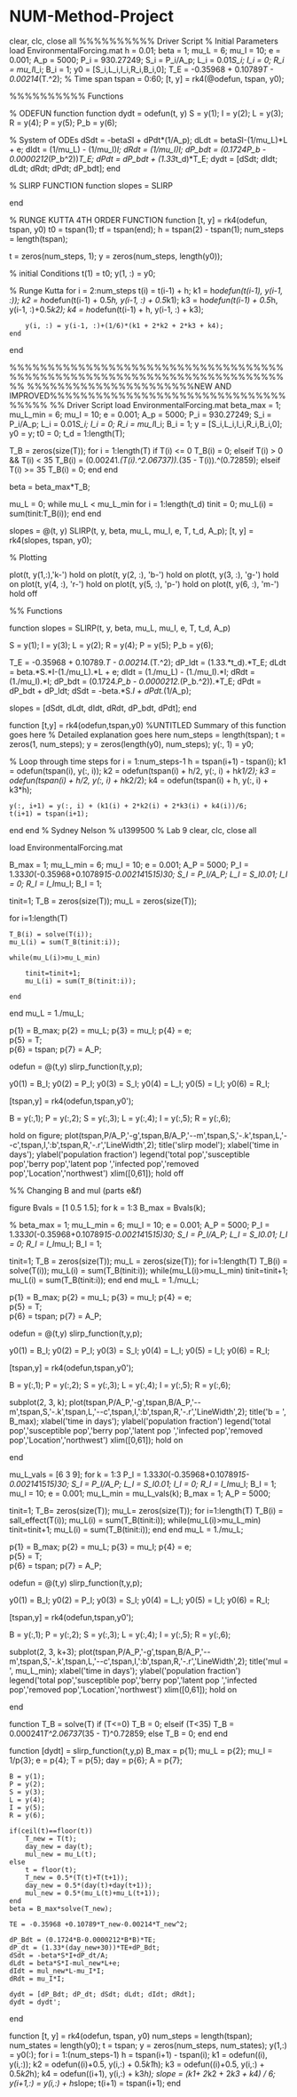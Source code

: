 # NUM-Method-Project
clear, clc, close all
%%%%%%%%%% Driver Script
% Initial Parameters
load EnvironmentalForcing.mat
h = 0.01;
beta = 1;
mu_L = 6; 
mu_I = 10; 
e = 0.001;
A_p = 5000;
P_i = 930.27249;
S_i = P_i/A_p;
L_i = 0.01*S_i;
I_i = 0;
R_i = mu_I*I_i;
B_i = 1;
y0 = [S_i,L_i,I_i,R_i,B_i,0];
T_E = -0.35968 + 0.10789*T - 0.00214*(T.^2);
% Time span
tspan = 0:60;
[t, y] = rk4(@odefun, tspan, y0);



%%%%%%%%%% Functions

% ODEFUN function
function dydt = odefun(t, y)
S = y(1);
I = y(2);
L = y(3);
R = y(4);
P = y(5);
P_b = y(6);

% System of ODEs
dSdt = -beta*S*I + dPdt*(1/A_p);
dLdt = beta*S*I-(1/mu_L)*L + e;
dIdt = (1/mu_L) - (1/mu_I)*I;
dRdt = (1/mu_I)*I;
dP_bdt = (0.1724*P_b - 0.0000212*(P_b^2))*T_E;
dPdt = dP_bdt + (1.33*t_d)*T_E;
dydt = [dSdt; dIdt; dLdt; dRdt; dPdt; dP_bdt];
end

% SLIRP FUNCTION
function slopes = SLIRP

end

% RUNGE KUTTA 4TH ORDER FUNCTION
function [t, y] = rk4(odefun, tspan, y0)
 t0 = tspan(1);
tf = tspan(end);
h = tspan(2) - tspan(1);
num_steps = length(tspan);

t = zeros(num_steps, 1);
y = zeros(num_steps, length(y0));

% initial Conditions
t(1) = t0;
y(1, :) = y0;

% Runge Kutta
    for i = 2:num_steps
        t(i) = t(i-1) + h;
        k1 = h*odefun(t(i-1), y(i-1, :));
        k2 = h*odefun(t(i-1) + 0.5*h, y(i-1, :) + 0.5*k1);
        k3 = h*odefun(t(i-1) + 0.5*h, y(i-1, :)+0.5*k2);
        k4 = h*odefun(t(i-1) + h, y(i-1, :) + k3);
        
        y(i, :) = y(i-1, :)+(1/6)*(k1 + 2*k2 + 2*k3 + k4);
    end
end




%%%%%%%%%%%%%%%%%%%%%%%%%%%%%%%%%%%%%%%%%%%%%%%%%%%%%%%%%%%%%%%%%%%%%%%%%%
%%%%%%%%%%%%%%%%%%%%%%NEW AND IMPROVED%%%%%%%%%%%%%%%%%%%%%%%%%%%%%%%%%%%%
%% Driver Script
load EnvironmentalForcing.mat
beta_max = 1;
mu_L_min = 6; 
mu_I = 10; 
e = 0.001;
A_p = 5000;
P_i = 930.27249;
S_i = P_i/A_p;
L_i = 0.01*S_i;
I_i = 0;
R_i = mu_I*I_i;
B_i = 1;
y = [S_i,L_i,I_i,R_i,B_i,0];
y0 = y;
t0 = 0;
t_d = 1:length(T);

T_B = zeros(size(T)); 
for i = 1:length(T)
    if T(i) <= 0
        T_B(i) = 0;
    elseif T(i) > 0 && T(i) < 35
        T_B(i) =  (0.00241.*(T(i).^2.06737)).*(35 - T(i)).^(0.72859);
    elseif T(i) >= 35
        T_B(i) = 0;
    end
end

beta = beta_max*T_B;

mu_L = 0;
while mu_L < mu_L_min
    for i = 1:length(t_d)
        tinit = 0;
mu_L(i) = sum(tinit:T_B(i));
    end
end


slopes = @(t, y) SLIRP(t, y, beta, mu_L, mu_I, e, T, t_d, A_p);
[t, y] = rk4(slopes, tspan, y0);


% Plotting

plot(t, y(1,:),'k-')
hold on
plot(t, y(2, :), 'b-')
hold on
plot(t, y(3, :), 'g-')
hold on
plot(t, y(4, :), 'r-')
hold on
plot(t, y(5, :), 'p-')
hold on
plot(t, y(6, :), 'm-')
hold off

%% Functions


function slopes = SLIRP(t, y, beta, mu_L, mu_I, e, T, t_d, A_p)

S = y(1);
I = y(3);
L = y(2);
R = y(4);
P = y(5);
P_b = y(6);

T_E = -0.35968 + 0.10789.*T - 0.00214.*(T.^2);
dP_ldt = (1.33.*t_d).*T_E;
dLdt = beta.*S.*I-(1./mu_L).*L + e;
dIdt = (1./mu_L) - (1./mu_I).*I;
dRdt = (1./mu_I).*I;
dP_bdt = (0.1724.*P_b - 0.0000212.*(P_b.^2)).*T_E;
dPdt = dP_bdt + dP_ldt;
dSdt = -beta.*S.*I + dPdt.*(1/A_p);

slopes = [dSdt, dLdt, dIdt, dRdt, dP_bdt, dPdt];
end


function [t,y] = rk4(odefun,tspan,y0)
%UNTITLED Summary of this function goes here
% Detailed explanation goes here
num_steps = length(tspan);
t = zeros(1, num_steps);
y = zeros(length(y0), num_steps);
y(:, 1) = y0;

% Loop through time steps
for i = 1:num_steps-1
    h = tspan(i+1) - tspan(i);
    k1 = odefun(tspan(i), y(:, i));
    k2 = odefun(tspan(i) + h/2, y(:, i) + h*k1/2);
    k3 = odefun(tspan(i) + h/2, y(:, i) + h*k2/2);
    k4 = odefun(tspan(i) + h, y(:, i) + k3*h);

    y(:, i+1) = y(:, i) + (k1(i) + 2*k2(i) + 2*k3(i) + k4(i))/6;
    t(i+1) = tspan(i+1);
end
end
% Sydney Nelson
% u1399500
% Lab 9
clear, clc, close all


load EnvironmentalForcing.mat

B_max = 1;
mu_L_min = 6; 
mu_I = 10; 
e    = 0.001; 
A_P    = 5000; 
P_I  = 1.33*30*(-0.35968+0.10789*15-0.00214*15*15)*30; 
S_I  = P_I/A_P; 
L_I  = S_I*0.01;
I_I  = 0; 
R_I  = I_I*mu_I; 
B_I  = 1; 

tinit=1;
T_B = zeros(size(T)); 
mu_L = zeros(size(T));

for i=1:length(T)

    T_B(i) = solve(T(i));
    mu_L(i) = sum(T_B(tinit:i));

    while(mu_L(i)>mu_L_min)

        tinit=tinit+1;
        mu_L(i) = sum(T_B(tinit:i));

    end
end
mu_L = 1./mu_L; 

p{1} = B_max; 
p{2} = mu_L; 
p{3} = mu_I; 
p{4} = e;    
p{5} = T;    
p{6} = tspan;
p{7} = A_P;    

odefun = @(t,y) slirp_function(t,y,p);

y0(1) = B_I; 
y0(2) = P_I; 
y0(3) = S_I; 
y0(4) = L_I;
y0(5) = I_I; 
y0(6) = R_I; 

[tspan,y] = rk4(odefun,tspan,y0');

B = y(:,1);
P = y(:,2);
S = y(:,3);
L = y(:,4);
I = y(:,5);
R = y(:,6);

hold on
figure;
plot(tspan,P/A_P,'-g',tspan,B/A_P,'--m',tspan,S,'-.k',tspan,L,'--c',tspan,I,':b',tspan,R,'-.r','LineWidth',2);
title('slirp model');
xlabel('time in days');
ylabel('population fraction')
legend('total pop','susceptible pop','berry pop','latent pop ','infected pop','removed pop','Location','northwest')
xlim([0,61]);
hold off

%% Changing B and mul (parts e&f)

figure
Bvals = [1 0.5 1.5];
for k = 1:3
B_max = Bvals(k);

% beta_max = 1;
mu_L_min = 6; 
mu_I = 10; 
e = 0.001; 
A_P = 5000; 
P_I = 1.33*30*(-0.35968+0.10789*15-0.00214*15*15)*30; 
S_I = P_I/A_P; 
L_I = S_I*0.01;
I_I = 0; 
R_I = I_I*mu_I; 
B_I = 1; 

tinit=1;
T_B = zeros(size(T)); 
mu_L = zeros(size(T));
for i=1:length(T)
    T_B(i) = solve(T(i));
    mu_L(i) = sum(T_B(tinit:i));
    while(mu_L(i)>mu_L_min)
        tinit=tinit+1;
        mu_L(i) = sum(T_B(tinit:i));
    end
end
mu_L = 1./mu_L; 

p{1} = B_max; 
p{2} = mu_L; 
p{3} = mu_I; 
p{4} = e;    
p{5} = T;    
p{6} = tspan;
p{7} = A_P;

odefun = @(t,y) slirp_function(t,y,p);

y0(1) = B_I; 
y0(2) = P_I; 
y0(3) = S_I; 
y0(4) = L_I;
y0(5) = I_I; 
y0(6) = R_I; 

[tspan,y] = rk4(odefun,tspan,y0');

B = y(:,1);
P = y(:,2);
S = y(:,3);
L = y(:,4);
I = y(:,5);
R = y(:,6);

subplot(2, 3, k);
plot(tspan,P/A_P,'-g',tspan,B/A_P,'--m',tspan,S,'-.k',tspan,L,'--c',tspan,I,':b',tspan,R,'-.r','LineWidth',2);
title('b = ', B_max);
xlabel('time in days');
ylabel('population fraction')
legend('total pop','susceptible pop','berry pop','latent pop ','infected pop','removed pop','Location','northwest')
xlim([0,61]);
hold on

end


mu_L_vals = [6 3 9];
for k = 1:3
P_I = 1.33*30*(-0.35968+0.10789*15-0.00214*15*15)*30; 
S_I = P_I/A_P; 
L_I = S_I*0.01;
I_I = 0; 
R_I = I_I*mu_I; 
B_I = 1; 
mu_I = 10; 
e = 0.001; 
mu_L_min = mu_L_vals(k);
B_max = 1;
A_P = 5000; 


tinit=1;
T_B= zeros(size(T)); 
mu_L= zeros(size(T));
for i=1:length(T)
    T_B(i) = sall_effect(T(i));
    mu_L(i) = sum(T_B(tinit:i));
    while(mu_L(i)>mu_L_min)
        tinit=tinit+1;
        mu_L(i) = sum(T_B(tinit:i));
    end
end
mu_L = 1./mu_L; 

p{1} = B_max; 
p{2} = mu_L; 
p{3} = mu_I; 
p{4} = e;    
p{5} = T;    
p{6} = tspan;
p{7} = A_P;

odefun = @(t,y) slirp_function(t,y,p);

y0(1) = B_I; 
y0(2) = P_I; 
y0(3) = S_I; 
y0(4) = L_I;
y0(5) = I_I; 
y0(6) = R_I; 

[tspan,y] = rk4(odefun,tspan,y0');

B = y(:,1);
P = y(:,2);
S = y(:,3);
L = y(:,4);
I = y(:,5);
R = y(:,6);

subplot(2, 3, k+3);
plot(tspan,P/A_P,'-g',tspan,B/A_P,'--m',tspan,S,'-.k',tspan,L,'--c',tspan,I,':b',tspan,R,'-.r','LineWidth',2);
title('mul = ', mu_L_min);
xlabel('time in days');
ylabel('population fraction')
legend('total pop','susceptible pop','berry pop','latent pop ','infected pop','removed pop','Location','northwest')
xlim([0,61]);
hold on

end



function T_B = solve(T)
    if (T<=0)
        T_B = 0;
    elseif (T<35)
        T_B = 0.000241*T^2.06737*(35 - T)^0.72859;
    else
        T_B = 0;
    end
end

function [dydt] = slirp_function(t,y,p)
    B_max = p{1};
    mu_L = p{2};
    mu_I = 1/p{3}; 
    e = p{4};
    T = p{5};
    day = p{6};
    A = p{7};

    B = y(1);
    P = y(2);
    S = y(3);
    L = y(4);
    I = y(5);
    R = y(6);

    if(ceil(t)==floor(t))
        T_new = T(t);
        day_new = day(t);
        mul_new = mu_L(t);
    else 
        t = floor(t);
        T_new = 0.5*(T(t)+T(t+1));
        day_new = 0.5*(day(t)+day(t+1));
        mul_new = 0.5*(mu_L(t)+mu_L(t+1));
    end
    beta = B_max*solve(T_new); 

    TE = -0.35968 +0.10789*T_new-0.00214*T_new^2;
    
    dP_Bdt = (0.1724*B-0.0000212*B*B)*TE;
    dP_dt = (1.33*(day_new+30))*TE+dP_Bdt; 
    dSdt = -beta*S*I+dP_dt/A; 
    dLdt = beta*S*I-mul_new*L+e;  
    dIdt = mul_new*L-mu_I*I;      
    dRdt = mu_I*I;          

    dydt = [dP_Bdt; dP_dt; dSdt; dLdt; dIdt; dRdt];
    dydt = dydt';

end

function [t, y] = rk4(odefun, tspan, y0)
    num_steps = length(tspan);
    num_states = length(y0);
    t = tspan;
    y = zeros(num_steps, num_states);
    y(1,:) = y0(:);
for i = 1:(num_steps-1)
         h = tspan(i+1) - tspan(i);
         k1 = odefun((i), y(i,:));
         k2 = odefun((i)+0.5, y(i,:) + 0.5*k1*h);
         k3 = odefun((i)+0.5, y(i,:) + 0.5*k2*h);
         k4 = odefun((i+1), y(i,:) + k3*h);
         slope = (k1+ 2*k2 + 2*k3 + k4) / 6;
         y(i+1,:) = y(i,:) + h*slope;
         t(i+1) = tspan(i+1);
end 
